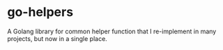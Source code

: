 # go-helpers
A Golang library for common helper function that I re-implement in many projects, but now in a single place.
